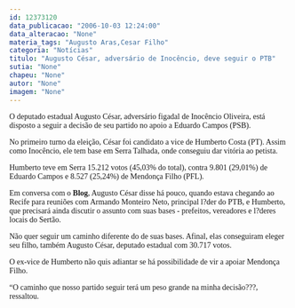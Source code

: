 ```yaml
---
id: 12373120
data_publicacao: "2006-10-03 12:24:00"
data_alteracao: "None"
materia_tags: "Augusto Aras,Cesar Filho"
categoria: "Notícias"
titulo: "Augusto César, adversário de Inocêncio, deve seguir o PTB"
sutia: "None"
chapeu: "None"
autor: "None"
imagem: "None"
---
```

<p><P><FONT face=Verdana>O deputado estadual Augusto César, adversário figadal de Inocêncio Oliveira, está disposto a seguir a decisão de seu partido no apoio a Eduardo Campos (PSB).</FONT></P></p>
<p><P><FONT face=Verdana>No primeiro turno da eleição, César foi candidato a vice de Humberto Costa (PT). Assim como Inocêncio, ele tem base em Serra Talhada, onde conseguiu dar vitória ao petista.</FONT></P></p>
<p><P><FONT face=Verdana>Humberto teve em Serra 15.212 votos (45,03% do total), contra 9.801 (29,01%) de Eduardo Campos e 8.527 (25,24%) de Mendonça Filho (PFL).</FONT></P></p>
<p><P><FONT face=Verdana>Em conversa com o <STRONG>Blog</STRONG>, Augusto César disse há pouco, quando estava chegando ao Recife para&nbsp;reuniões com Armando Monteiro Neto, principal l?der do PTB, e Humberto, que precisará ainda discutir o assunto com suas bases - prefeitos, vereadores e l?deres locais do Sertão.</FONT></P></p>
<p><P><FONT face=Verdana>Não quer seguir um caminho diferente do de suas bases. Afinal, elas conseguiram eleger seu filho, também Augusto César, deputado estadual com 30.717 votos.</FONT></P></p>
<p><P><FONT face=Verdana>O ex-vice de Humberto não quis adiantar se há possibilidade de vir a apoiar Mendonça Filho.</FONT></P></p>
<p><P><FONT face=Verdana>“O caminho que nosso partido seguir terá um peso grande na minha decisão???, ressaltou.</FONT></P> </p>
